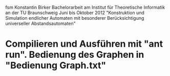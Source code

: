 fsm
Konstantin Birker
Bachelorarbeit am Institut für Theoretische Informatik an der TU Braunschweig
Juni bis Oktober 2012
"Konstruktion und Simulation endlicher Automaten mit besonderer Berücksichtigung universeller Abstandsautomaten"

Compilieren und Ausführen mit "ant run".
Bedienung des Graphen in "Bedienung Graph.txt"
===